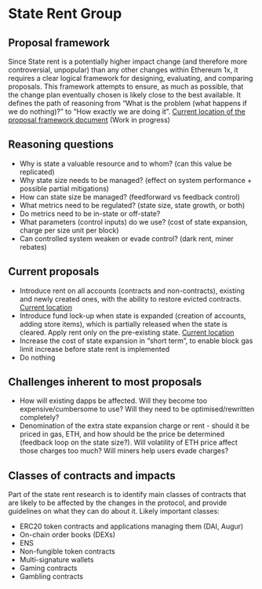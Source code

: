 # State Rent Group
## Proposal framework
Since State rent is a potentially higher impact change (and therefore more controversial, unpopular) than any other changes within Ethereum 1x, it requires a clear logical framework for designing, evaluating, and comparing proposals. This framework attempts to ensure, as much as possible, that the change plan eventually chosen is likely close to the best available.
It defines the path of reasoning from “What is the problem (what happens if we do nothing)?” to “How exactly we are doing it”.
[Current location of the proposal framework document](https://github.com/ledgerwatch/eth_state/blob/master/State_size_growth_management.pdf) (Work in progress)

## Reasoning questions
* Why is state a valuable resource and to whom? (can this value be replicated)
* Why state size needs to be managed? (effect on system performance + possible partial mitigations)
* How can state size be managed? (feedforward vs feedback control)
* What metrics need to be regulated? (state size, state growth, or both)
* Do metrics need to be in-state or off-state?
* What parameters (control inputs) do we use? (cost of state expansion, charge per size unit per block)
* Can controlled system weaken or evade control? (dark rent, miner rebates)

## Current proposals
* Introduce rent on all accounts (contracts and non-contracts), existing and newly created ones, with the ability to restore evicted contracts. [Current location](https://github.com/ledgerwatch/eth_state/blob/master/State_rent.pdf)
* Introduce fund lock-up when state is expanded (creation of accounts, adding store items), which is partially released when the state is cleared. Apply rent only on the pre-existing state. [Current location](https://github.com/ledgerwatch/eth_state/blob/master/State_Rent_2.pdf)
* Increase the cost of state expansion in “short term”, to enable block gas limit increase before state rent is implemented
* Do nothing

## Challenges inherent to most proposals
* How will existing dapps be affected. Will they become too expensive/cumbersome to use? Will they need to be optimised/rewritten completely?
* Denomination of the extra state expansion charge or rent - should it be priced in gas, ETH, and how should be the price be determined (feedback loop on the state size?). Will volatility of ETH price affect those charges too much? Will miners help users evade charges?

## Classes of contracts and impacts
Part of the state rent research is to identify main classes of contracts that are likely to be affected by the changes in the protocol, and provide guidelines on what they can do about it. Likely important classes:
* ERC20 token contracts and applications managing them (DAI, Augur)
* On-chain order books (DEXs)
* ENS
* Non-fungible token contracts
* Multi-signature wallets
* Gaming contracts
* Gambling contracts
